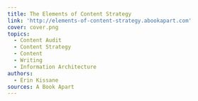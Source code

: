 ```yaml
---
title: The Elements of Content Strategy
link: 'http://elements-of-content-strategy.abookapart.com'
cover: cover.png
topics:
  - Content Audit
  - Content Strategy
  - Content
  - Writing
  - Information Architecture
authors:
  - Erin Kissane
sources: A Book Apart
---
```

